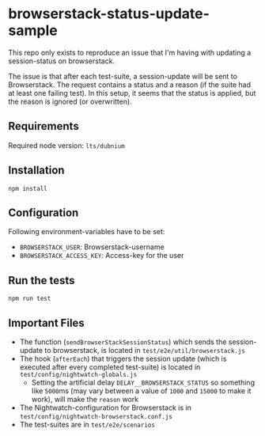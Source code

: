browserstack-status-update-sample
=================================

This repo only exists to reproduce an issue that I'm having with updating a session-status on browserstack.

The issue is that after each test-suite, a session-update will be sent to Browserstack. The request contains a status
and a reason (if the suite had at least one failing test). In this setup, it seems that the status is applied, but the
reason is ignored (or overwritten).


Requirements
------------

Required node version: `lts/dubnium`


Installation
------------

`npm install`


Configuration
-------------

Following environment-variables have to be set:

- `BROWSERSTACK_USER`: Browserstack-username
- `BROWSERSTACK_ACCESS_KEY`: Access-key for the user


Run the tests
-------------

`npm run test`


Important Files
---------------

- The function (`sendBrowserStackSessionStatus`) which sends the session-update to browserstack, is located
  in `test/e2e/util/browserstack.js`
- The hook (`afterEach`) that triggers the session update (which is executed after every completed test-suite) is
  located in `test/config/nightwatch-globals.js`
    - Setting the artificial delay `DELAY__BROWSERSTACK_STATUS` so something like `5000`ms (may vary between a value of
      `1000` and `15000` to make it work), will make the `reason` work
- The Nightwatch-configuration for Browserstack is in `test/config/nightwatch-browserstack.conf.js`
- The test-suites are in `test/e2e/scenarios`

